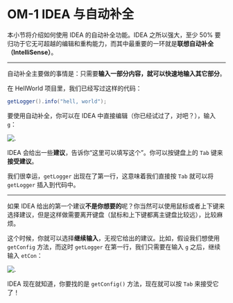 # OM-1 IDEA 与自动补全

本小节将介绍如何使用 IDEA 的自动补全功能。IDEA 之所以强大，至少 50% 要归功于它无可超越的编辑和重构能力，而其中最重要的一环就是**联想自动补全（IntelliSense）**。

---

自动补全主要做的事情是：只需要**输入一部分内容，就可以快速地输入其它部分**。

在 HellWorld 项目里，我们已经写过这样的代码：

```java
getLogger().info("hell, world");
```

要使用自动补全，你可以在 IDEA 中直接编辑（你已经试过了，对吧？），输入 `g`：

![.](https://imgos.cn/2024/08/10/66b70cd789815.png)

IDEA 会给出一些**建议**，告诉你“这里可以填写这个”。你可以按键盘上的 `Tab` 键来**接受建议**。

我们很幸运，`getLogger` 出现在了第一行，这意味着我们直接按 `Tab` 就可以将 `getLogger` 插入到代码中。

---

如果 IDEA 给出的第一个建议**不是你想要的**呢？你当然可以使用鼠标或者上下键来选择建议，但是这样做需要离开键盘（鼠标和上下键都离主键盘比较远），比较麻烦。

这个时候，你就可以选择**继续输入**，无视它给出的建议。比如，假设我们想使用 `getConfig` 方法，而这时 `getLogger` 在第一行，我们只需要在输入 `g` 之后，继续输入 `etCon`：

![.](https://imgos.cn/2024/08/10/66b70ce5943f4.png)

IDEA 现在就知道，你要找的是 `getConfig()` 方法，现在就可以按 `Tab` 来接受它了！
